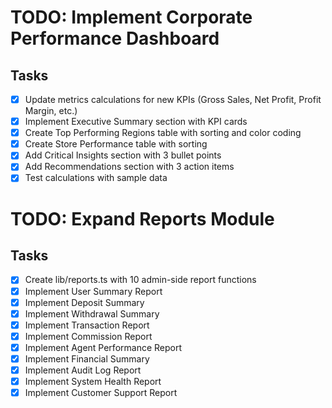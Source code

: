# TODO: Implement Corporate Performance Dashboard

## Tasks
- [x] Update metrics calculations for new KPIs (Gross Sales, Net Profit, Profit Margin, etc.)
- [x] Implement Executive Summary section with KPI cards
- [x] Create Top Performing Regions table with sorting and color coding
- [x] Create Store Performance table with sorting
- [x] Add Critical Insights section with 3 bullet points
- [x] Add Recommendations section with 3 action items
- [x] Test calculations with sample data

# TODO: Expand Reports Module

## Tasks
- [x] Create lib/reports.ts with 10 admin-side report functions
- [x] Implement User Summary Report
- [x] Implement Deposit Summary
- [x] Implement Withdrawal Summary
- [x] Implement Transaction Report
- [x] Implement Commission Report
- [x] Implement Agent Performance Report
- [x] Implement Financial Summary
- [x] Implement Audit Log Report
- [x] Implement System Health Report
- [x] Implement Customer Support Report

